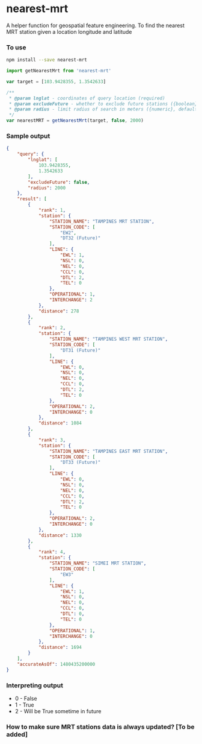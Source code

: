 # nearest-mrt

A helper function for geospatial feature engineering.
To find the nearest MRT station given a location longitude and latitude

### To use
```bash
npm install --save nearest-mrt
```

```javascript
import getNearestMrt from 'nearest-mrt'

var target = [103.9428355, 1.3542633]

/**
 * @param lnglat - coordinates of query location (required)
 * @param excludeFuture - whether to exclude future stations ({boolean}, default false)
 * @param radius - limit radius of search in meters ({numeric}, default 1000)
 */
var nearestMRT = getNearestMrt(target, false, 2000)
```

### Sample output
```json
{
	"query": {
		"lnglat": [
			103.9428355,
			1.3542633
		],
		"excludeFuture": false,
		"radius": 2000
	},
	"result": [
		{
			"rank": 1,
			"station": {
				"STATION_NAME": "TAMPINES MRT STATION",
				"STATION_CODE": [
					"EW2",
					"DT32 (Future)"
				],
				"LINE": {
					"EWL": 1,
					"NSL": 0,
					"NEL": 0,
					"CCL": 0,
					"DTL": 2,
					"TEL": 0
				},
				"OPERATIONAL": 1,
				"INTERCHANGE": 2
			},
			"distance": 278
		},
		{
			"rank": 2,
			"station": {
				"STATION_NAME": "TAMPINES WEST MRT STATION",
				"STATION_CODE": [
					"DT31 (Future)"
				],
				"LINE": {
					"EWL": 0,
					"NSL": 0,
					"NEL": 0,
					"CCL": 0,
					"DTL": 2,
					"TEL": 0
				},
				"OPERATIONAL": 2,
				"INTERCHANGE": 0
			},
			"distance": 1084
		},
		{
			"rank": 3,
			"station": {
				"STATION_NAME": "TAMPINES EAST MRT STATION",
				"STATION_CODE": [
					"DT33 (Future)"
				],
				"LINE": {
					"EWL": 0,
					"NSL": 0,
					"NEL": 0,
					"CCL": 0,
					"DTL": 2,
					"TEL": 0
				},
				"OPERATIONAL": 2,
				"INTERCHANGE": 0
			},
			"distance": 1330
		},
		{
			"rank": 4,
			"station": {
				"STATION_NAME": "SIMEI MRT STATION",
				"STATION_CODE": [
					"EW3"
				],
				"LINE": {
					"EWL": 1,
					"NSL": 0,
					"NEL": 0,
					"CCL": 0,
					"DTL": 0,
					"TEL": 0
				},
				"OPERATIONAL": 1,
				"INTERCHANGE": 0
			},
			"distance": 1694
		}
	],
	"accurateAsOf": 1480435200000
}
```

### Interpreting output
- 0 - False
- 1 - True
- 2 - Will be True sometime in future

### How to make sure MRT stations data is always updated? [To be added]
